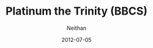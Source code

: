 ---
author: Neithan
date: '2012-07-05'
id: 2477
layout: character.njk
permalink: platinum-the-trinity-bbcs.html
slug: Platinum_the_Trinity_(BBCS)
tags: character
title: Platinum the Trinity (BBCS)
---